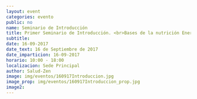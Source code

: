 ```yaml
---
layout: event
categories: evento
public: no
name: Seminario de Introducción
title: Primer Seminario de Introducción. <br>Bases de la nutrición Energética y comida macrobiótica
subtitle:
date: 16-09-2017
date_text: 16 de Septiembre de 2017
date_imparticion: 16-09-2017
horario: 10:00 - 18:00
localizacion: Sede Principal
author: Salud-Zen
image: img/eventos/160917Introduccion.jpg
image_prop: img/eventos/160917Introduccion_prop.jpg
image2:
---
```

